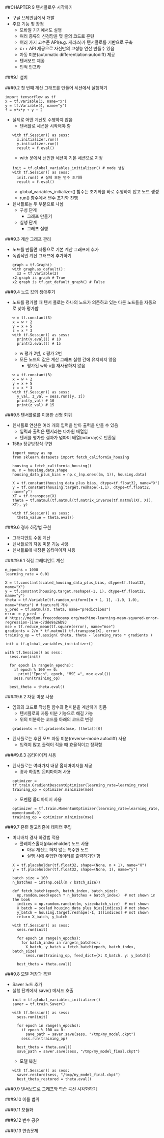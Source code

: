 ##CHAPTER 9 텐서플로우 시작하기
* 구글 브레인팀에서 개발
* 주요 기능 및 장점
  - 모바일 기기에서도 실행
  - 여러 종류의 신경망을 몇 줄의 코드로 훈련
  - 여러 가지 고수준 API(e.g. 케라스)가 텐서플로를 기반으로 구축
  - c++ API 제공으로 자신만의 고성능 연산 만들수 있음
  - 자동 미분(automatic differentiation:autodiff) 제공
  - 텐서보드 제공
  - 인적 인프라

###9.1 설치

###9.2 첫 번째 계산 그래프를 만들어 세션에서 실행하기
``` 
import tensorflow as tf
x = tf.Variable(3, name="x")
y = tf.Variable(4, name="y")
f = x*x*y + y + 2
```
* 실제로 어떤 계산도 수행하지 않음
  - 텐서플로 세션을 시작해야 함
  ```
  with tf.Session() as sess:
    x.initializer.run()
    y.initializer.run()
    result = f.eval()
  ```
  - with 문에서 선언한 세션이 기본 세션으로 지정
  ```
  init = tf.global_variables_initializer() # node 생성
  with tf.Session() as sess:
    init.run() # 실제 모든 변수 초기화
    result = f.eval()
  ```
  - global_variables_initializer() 함수는 초기화를 바로 수행하지 않고 노드 생성
  - run() 함수에서 변수 초기화 진행
* 텐서플로는 두 부분으로 나뉨
  - 구성 단계
    - 그래프 만들기
  - 실행 단계
    - 그래프 실행

###9.3 계산 그래프 관리
* 노드를 만들면 자동으로 기본 계산 그래프에 추가
* 독립적인 계산 그래프에 추가하기
  ``` 
  graph = tf.Graph()
  with graph.as_default():
    x2 = tf.Variable(2)
  x2.graph is graph # True
  x2.graph is tf.get_default_graph() # False
  ```
  
###9.4 노드 값의 생애주기
* 노드를 평가할 때 텐서 플로는 하나의 노드가 의존하고 있는 다른 노드들을 자동으로 찾아 평가함
  ``` 
  w = tf.constant(3)
  x = w + 2
  y = x + 5
  z = x * 3
  with tf.Session() as sess:
    print(y.eval()) # 10
    print(z.eval()) # 15
  ``` 
  - w 평가 2번, x 평가 2번
  - 모든 노드의 값은 계산 그래프 실행 간에 유지되지 않음
    - 평가된 w와 x를 재사용하지 않음
  ``` 
  w = tf.constant(3)
  x = w + 2
  y = x + 5
  z = x * 3
  with tf.Session() as sess:
    y_val, z_val = sess.run([y, z])
    print(y_val) # 10
    print(z_val) # 15 
  ```
  
###9.5 텐서플로를 이용한 선형 회귀
* 텐서플로 연산은 여러 개의 입력을 받아 출력을 만들 수 있음
  - 입력과 출력은 텐서라는 다차원 배열임
  - 텐서를 평가한 결과가 넘파이 배열(ndarray)로 반환됨
* 158p 정규방정식 구현
  ``` 
  import numpy as np
  from sklearn.datasets import fetch_california_housing
  
  housing = fetch_california_housing()
  m, n = housing.data.shape
  housing_data_plus_bias = np.c_[np.ones((m, 1)), housing.data]
  
  X = tf.constant(housing_data_plus_bias, dtype=tf.float32, name="X")
  y = tf.constant(housing.target.reshape(-1,1), dtype=tf.float32, name="y")
  XT = tf.transpose(X)
  theta = tf.matmul(tf.matmul(tf.matrix_inverse(tf.matmul(XT, X)), XT), y)
  
  with tf.Session() as sess:
    theta_value = theta.eval() 
  ```

###9.6 경사 하강법 구현
* 그래디언트 수동 계산
* 텐서플로의 자동 미분 기능 사용
* 텐서플로에 내장된 옵티마이저 사용

####9.6.1 직접 그래디언트 계산
```
n_epochs = 1000
learning_rate = 0.01

X = tf.constant(scaled_housing_data_plus_bias, dtype=tf.float32, name="X")
y = tf.constant(housing.target.reshape(-1, 1), dtype=tf.float32, name="y")
theta = tf.Variable(tf.random_uniform([n + 1, 1], -1.0, 1.0), name="theta") # feature의 개수
y_pred = tf.matmul(X, theta, name="predictions")
error = y_pred - y
# https://medium.freecodecamp.org/machine-learning-mean-squared-error-regression-line-c7dde9a26b93
mse = tf.reduce_mean(tf.square(error), name="mse")
gradients = 2/m * tf.matmul( tf.transpose(X), error)
training_op = tf.assign( theta, theta - learning_rate * gradients )

init = tf.global_variables_initializer()

with tf.Session() as sess:
  sess.run(init)
  
  for epoch in range(n_epochs):
    if epoch % 100 == 0:
      print("Epoch", epoch, "MSE =", mse.eval())
    sess.run(training_op)
    
  best_theta = theta.eval() 
```

####9.6.2 자동 미분 사용
* 임의의 코드로 작성된 함수의 편미분을 계산하기 힘듬
  - 텐서플로의 자동 미분 기능으로 해결 가능
  - 위의 미분하는 코드를 아래의 코드로 변경
  ``` 
  gradients = tf.gradients(mse, [theta])[0]
  ```
* 텐서플로는 후진 모드 자동 미분(reverse-mode autodiff) 사용
  - 입력이 많고 출력이 적을 때 효율적이고 정확함


####9.6.3 옵티마이저 사용
* 텐서플로는 여러가지 내장 옵티마이저를 제공
  - 경사 하강법 옵티마이저 사용
  ``` 
  optimizer = tf.train.GradientDescentOptimizer(learning_rate=learning_rate)
  training_op = optimizer.minimize(mse)
  ```
  - 모멘텀 옵티마이저 사용
  ``` 
  optimizer = tf.train.MomentumOptimizer(learning_rate=learning_rate, momentum=0.9)
  training_op = optimizer.minimize(mse)                                         
  ```
  
###9.7 훈련 알고리즘에 데이터 주입
* 미니배치 경사 하강법 적용
  - 플레이스홀더(placeholder) 노드 사용
    - 아무 계산도 하지 않는 특수한 노드
    - 실행 시에 주입한 데이터를 출력하기만 함
  ``` 
  X = tf.placeholder(tf.float32, shape=(None, n + 1), name="X")
  y = tf.placeholder(tf.float32, shape=(None, 1), name="y")
  
  batch_size = 100
  n_batches = int(np.ceil(m / batch_size))
  
  def fetch_batch(epoch, batch_index, batch_size):
    np.random.seed(epoch * n_batches + batch_index)  # not shown in the book
    indices = np.random.randint(m, size=batch_size)  # not shown
    X_batch = scaled_housing_data_plus_bias[indices] # not shown
    y_batch = housing.target.reshape(-1, 1)[indices] # not shown
    return X_batch, y_batch
    
  with tf.Session() as sess:
    sess.run(init)

    for epoch in range(n_epochs):
      for batch_index in range(n_batches):
        X_batch, y_batch = fetch_batch(epoch, batch_index, batch_size)
        sess.run(training_op, feed_dict={X: X_batch, y: y_batch})

    best_theta = theta.eval()
  ```
  
###9.8 모델 저장과 복원
* Saver 노드 추가
* 실행 단계에서 save() 메서드 호출
  ``` 
  init = tf.global_variables_initializer()
  saver = tf.train.Saver()
  
  with tf.Session() as sess:
    sess.run(init)
  
    for epoch in range(n_epochs):
      if epoch % 100 == 0:
        save_path = saver.save(sess, "/tmp/my_model.ckpt")
      sess.run(training_op)
      
    best_theta = theta.eval()
    save_path = saver.save(sess, "/tmp/my_model_final.ckpt")
  ```
  - 모델 복원
  ``` 
  with tf.Session() as sess:
    saver.restore(sess, "/tmp/my_model_final.ckpt")
    best_theta_restored = theta.eval() 
  ```


###9.9 텐서보드로 그래프와 학습 곡선 시각화하기

###9.10 이름 범위

###9.11 모듈화

###9.12 변수 공유

###9.13 연습문제